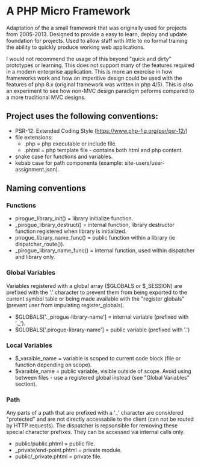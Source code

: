 # A PHP Micro Framework

Adaptation of the a small framework that was originally used for projects from 2005-2013. Designed to provide a easy to learn, deploy and update foundation for projects. Used to allow staff with little to no formal training the ability to quickly produce working web applications. 

I would not recommend the usage of this beyond "quick and dirty" prototypes or learning. This does not support many of the features required in a modern enterprise application. This is more an exercise in how frameworks work and how an imperitive design could be used with the features of php 8.x (original framework was written in php 4/5). This is also an experiment to see how non-MVC design paradigm peforms compared to a more traditional MVC designs.

## Project uses the following conventions:
- PSR-12: Extended Coding Style (https://www.php-fig.org/psr/psr-12/)
- file extensions:
	+ .php = php executable or include file.
	+ .phtml = php template file - contains both html and php content.
- snake case for functions and variables.
- kebab case for path components (example: site-users/user-assignment.json).

## Naming conventions
### Functions
- pirogue_library_init() = library initialize function.
- _pirogue_library_destruct() = internal function, library destructor function registered when library is initialized.
- pirogue_library_name_func() = public function within a library (ie dispatcher_route()).
- _pirogue_library_name_func() = internal function, used within dispatcher and library only. 

### Global Variables
Variables registered with a global array ($GLOBALS or $_SESSION) are prefixed with the '.' character to prevent them from being exported to the current symbol table or being made available with the "register globals" (prevent user from impulating register_globals).
- $GLOBALS['.\_pirogue-library-name'] = internal variable (prefixed with '.\_').
- $GLOBALS['.pirogue-library-name'] = public variable (prefixed with '.')

### Local Variables
- $\_varaible_name =  variable is scoped to current code block (file or function depending on scope). 
- $varaible_name = public variable, visible outside of scope. Avoid using between files - use a registered global instead (see "Global Variables" section).

### Path 
Any parts of a path that are prefixed with a '_' character are considered "protected" and are not directly accessabile to the client (can not be routed by HTTP requests). The dispatcher is repsonsible for removing these special character prefixes. They can be accessed via internal calls only. 
- public/public.phtml = public file.
- _private/end-point.phtml = private module.
- public/_private.phtml = private file.


